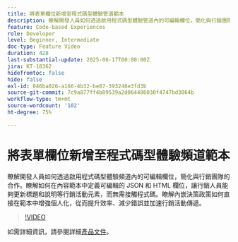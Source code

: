 ```yaml
---
title: 將表單欄位新增至程式碼型體驗管道範本
description: 瞭解開發人員如何透過啟用程式碼型體驗管道內的可編輯欄位，簡化與行銷團隊的合作。
feature: Code-based Experiences
role: Developer
level: Beginner, Intermediate
doc-type: Feature Video
duration: 428
last-substantial-update: 2025-06-17T00:00:00Z
jira: KT-18362
hidefromtoc: false
hide: false
exl-id: 046ba026-a166-4b32-be07-393246e3fd3b
source-git-commit: 7c9a877ff4b89539a2d064486030f4747bd3064b
workflow-type: tm+mt
source-wordcount: '102'
ht-degree: 75%

---
```


# 將表單欄位新增至程式碼型體驗頻道範本

瞭解開發人員如何透過啟用程式碼型體驗頻道內的可編輯欄位，簡化與行銷團隊的合作。瞭解如何在內容範本中定義可編輯的 JSON 和 HTML 欄位，讓行銷人員能夠更新標題和說明等行銷活動元素，而無需接觸程式碼。瞭解內嵌決策政策如何直接在範本中增強個人化，從而提升效率、減少錯誤並加速行銷活動傳遞。

>[!VIDEO](https://video.tv.adobe.com/v/3464002/?learn=on&enablevpops&captions=chi_hant)

如需詳細資訊，請參閱詳細[產品文件](https://experienceleague.adobe.com/zh-hant/docs/journey-optimizer/using/channels/code-based-experience/create-code-based-experiences/code-based-form-fields)。
